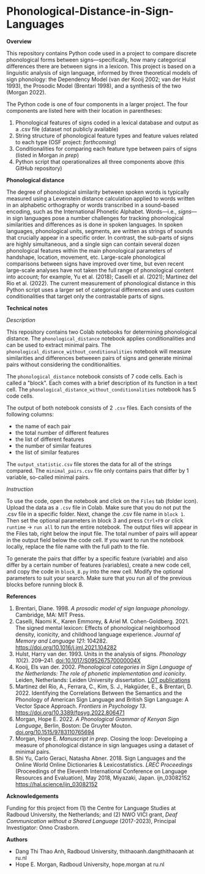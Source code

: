 # Phonological-Distance-in-Sign-Languages

**Overview**

This repository contains Python code used in a project to compare discrete phonological forms between signs—specifically, how many categorical differences there are between signs in a lexicon. This project is based on a linguistic analysis of sign language, informed by three theoretical models of sign phonology: the Dependency Model (van der Kooij 2002; van der Hulst 1993), the Prosodic Model (Brentari 1998), and a synthesis of the two (Morgan 2022). 

The Python code is one of four components in a larger project. The four components are listed here with their location in parentheses:
1. Phonological features of signs coded in a lexical database and output as a .csv file (dataset not publicly available)
2. String structure of phonological feature types and feature values related to each type (OSF project: *forthcoming*)
3. Conditionalities for comparing each feature type between pairs of signs (listed in Morgan *in prep*)
4. Python script that operationalizes all three components above (this GitHub repository)

**Phonological distance**

The degree of phonological similarity between spoken words is typically measured using a Levenstein distance calculation applied to words written in an alphabetic orthography or words transcribed in a sound-based encoding, such as the International Phonetic Alphabet. Words—i.e., *signs*—in sign languages pose a number challenges for tracking phonological similarities and differences as is done in spoken languages. In spoken languages, phonological units, segments, are written as strings of sounds that crucially appear in a specific order. In contrast, the sub-parts of signs are highly simultaneous, and a single sign can contain several dozen phonological features within the main phonological parameters of handshape, location, movement, etc. Large-scale phonological comparisons between signs have improved over time, but even recent large-scale analyses have not taken the full range of  phonological content into account; for example, Yu et al. (2018); Caselli et al. (2021); Martinez del Rio et al. (2022). The current measurement of phonological distance in this Python script uses a larger set of categorical differences and uses custom conditionalities that target only the contrastable parts of signs.
 
**Technical notes**

*Description*

This repository contains two Colab notebooks for determining phonological distance. The `phonological_distance` notebook applies conditionalities and can be used to extract minimal pairs. The `phonological_distance_without_conditionalities` notebook will measure similarities and differences betweeen pairs of signs and generate minimal pairs without considering the conditionalities.

The `phonological_distance` notebook consists of 7 code cells. Each is called a "block". Each comes with a brief description of its function in a text cell. The `phonological_distance_without_conditionalities` notebook has 5 code cells.

The output of both notebook consists of 2 `.csv` files. Each consists of the following columns:
- the name of each pair
- the total number of different features
- the list of different features
- the number of similar features
- the list of similar features

The `output_statistic.csv` file stores the data for all of the strings compared. The `minimal_pairs.csv` file only contains pairs that differ by 1 variable, so-called minimal pairs. 

*Instruction*

To use the code, open the notebook and click on the `Files` tab (folder icon). Upload the data as a `.csv` file in Colab.  Make sure that you do not put the .csv file in a specific folder. Next, change the .csv file name in `block 1`. Then set the optional parameters in block 3 and press `Ctrl+F9` or click `runtime` -> `run all` to run the entire notebook. The output files will appear in the Files tab, right below the input file. The total number of pairs will appear in the output field below the code cell. If you want to run the notebook locally, replace the file name with the full path to the file.  

To generate the pairs that differ by a specific feature (variable) and also differ by a certain number of features (variables), create a new code cell, and copy the code in `block_8.py` into the new cell. Modify the optional parameters to suit your search. Make sure that you run all of the previous blocks before running block 8.  

**References**

1. Brentari, Diane. 1998. *A prosodic model of sign language phonology*. Cambridge, MA: MIT Press.
2. Caselli, Naomi K., Karen Emmorey, & Ariel M. Cohen-Goldberg. 2021. The signed mental lexicon: Effects of phonological neighborhood density, iconicity, and childhood language experience. *Journal of Memory and Language 121*: 104282. https://doi.org/10.1016/j.jml.2021.104282
3. Hulst, Harry van der. 1993. Units in the analysis of signs. *Phonology 10*(2). 209–241. [doi:10.1017/S095267570000004X](https://doi.org/10.1017/S095267570000004X)
4. Kooij, Els van der. 2002. *Phonological categories in Sign Language of the Netherlands: The role of phonetic implementation and iconicity*. Leiden, Netherlands: Leiden University dissertation. [LOT publications](https://www.lotpublications.nl/phonological-categories-in-sign-language-of-the-netherlands-phonological-categories-in-sign-language-of-the-netherlands-the-role-of-phonetic-implementation-and-iconicity)
5. Martinez del Rio, A., Ferrara, C., Kim, S. J., Hakgüder, E., & Brentari, D. 2022. Identifying the Correlations Between the Semantics and the Phonology of American Sign Language and British Sign Language: A Vector Space Approach. *Frontiers in Psychology 13*. https://doi.org/10.3389/fpsyg.2022.806471
6. Morgan, Hope E. 2022. *A Phonological Grammar of Kenyan Sign Language*, Berlin, Boston: De Gruyter Mouton. [doi.org/10.1515/9783110765694](https://doi.org/10.1515/9783110765694)
7. Morgan, Hope E. *Manuscript in prep*. Closing the loop: Developing a measure of phonological distance in sign languages using a dataset of minimal pairs.
8. Shi Yu, Carlo Geraci, Natasha Abner. 2018. Sign Languages and the Online World Online Dictionaries & Lexicostatistics. *LREC Proceedings* (Proceedings of the Eleventh International Conference on Language Resources and Evaluation), May 2018, Miyazaki, Japan. ijn_03082152  https://hal.science/ijn_03082152

 **Acknowledgements**

Funding for this project from (1) the Centre for Language Studies at Radboud University, the Netherlands; and (2) NWO VICI grant, *Deaf Communication without a Shared Language* (2017-2023), Principal Investigator: Onno Crasborn.
 
 **Authors**

- Dang Thi Thao Anh, Radboud University, thithaoanh.dangthithaoanh at ru.nl
- Hope E. Morgan, Radboud University, hope.morgan at ru.nl




